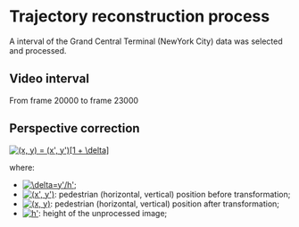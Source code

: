 # Trajectory reconstruction process
A interval of the Grand Central Terminal (NewYork City) data was selected and processed.

## Video interval
From frame 20000 to frame 23000

## Perspective correction
<a href="https://www.codecogs.com/eqnedit.php?latex=(x,&space;y)&space;=&space;(x',&space;y')[1&space;&plus;&space;\delta]" target="_blank"><img src="https://latex.codecogs.com/svg.latex?(x,&space;y)&space;=&space;(x',&space;y')[1&space;&plus;&space;\delta]" title="(x, y) = (x', y')[1 + \delta]" /></a>

where:

* <a href="https://www.codecogs.com/eqnedit.php?latex=\inline&space;\delta=y'/h'" target="_blank"><img src="https://latex.codecogs.com/svg.latex?\inline&space;\delta=y'/h'" title="\delta=y'/h'" /></a>;
* <a href="https://www.codecogs.com/eqnedit.php?latex=\inline&space;(x',&space;y')" target="_blank"><img src="https://latex.codecogs.com/svg.latex?\inline&space;(x',&space;y')" title="(x', y')" /></a>: pedestrian (horizontal, vertical) position before transformation;
* <a href="https://www.codecogs.com/eqnedit.php?latex=\inline&space;(x,&space;y)" target="_blank"><img src="https://latex.codecogs.com/svg.latex?\inline&space;(x,&space;y)" title="(x, y)" /></a>: pedestrian (horizontal, vertical) position after transformation;
* <a href="https://www.codecogs.com/eqnedit.php?latex=\inline&space;h'" target="_blank"><img src="https://latex.codecogs.com/svg.latex?\inline&space;h'" title="h'" /></a>: height of the unprocessed image;